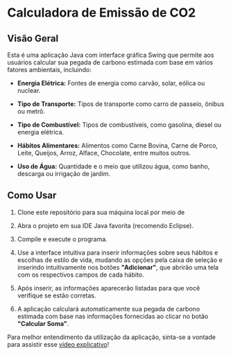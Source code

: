 # Calculadora de Emissão de CO2

## Visão Geral

Esta é uma aplicação Java com interface gráfica Swing que permite aos usuários calcular sua pegada de carbono estimada com base em vários fatores ambientais, incluindo:

- **Energia Elétrica:** Fontes de energia como carvão, solar, eólica ou nuclear.

- **Tipo de Transporte:** Tipos de transporte como carro de passeio, ônibus ou metrô.

- **Tipo de Combustível:** Tipos de combustíveis, como gasolina, diesel ou energia elétrica.

- **Hábitos Alimentares:** Alimentos como Carne Bovina, Carne de Porco, Leite, Queijos, Arroz, Alface, Chocolate, entre muitos outros.

- **Uso de Água:** Quantidade e o meio que utilizou água, como banho, descarga ou irrigação de jardim.

## Como Usar

1. Clone este repositório para sua máquina local por meio de

2. Abra o projeto em sua IDE Java favorita (recomendo Eclipse).

3. Compile e execute o programa.

4. Use a interface intuitiva para inserir informações sobre seus hábitos e escolhas de estilo de vida, mudando as opções pela caixa de seleção e inserindo intuitivamente nos botões **"Adicionar"**, que abrirão uma tela com os respectivos campos de cada hábito.

6. Após inserir, as informações aparecerão listadas para que você verifique se estão corretas.

7. A aplicação calculará automaticamente sua pegada de carbono estimada com base nas informações fornecidas ao clicar no botão **"Calcular Soma"**.

Para melhor entendimento da utilização da aplicação, sinta-se a vontade para assistir esse [vídeo explicativo](https://youtu.be/iWJ4RCJLlSU)!
